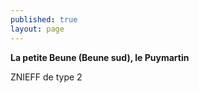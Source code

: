 ```yaml
---
published: true
layout: page
---
```



**La petite Beune (Beune sud), le Puymartin**

ZNIEFF de type 2
